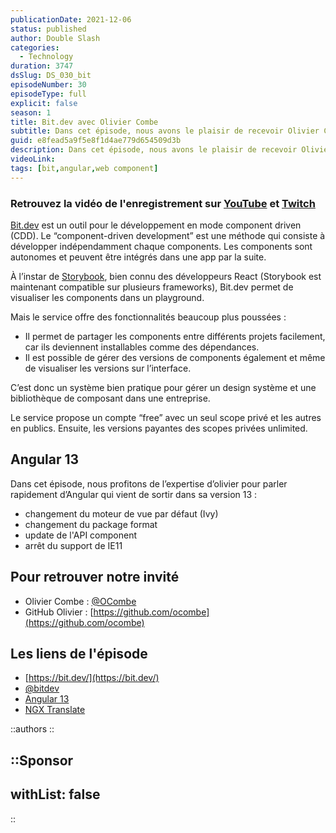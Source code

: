 ```yaml
---
publicationDate: 2021-12-06
status: published
author: Double Slash
categories:
  - Technology
duration: 3747
dsSlug: DS_030_bit
episodeNumber: 30
episodeType: full
explicit: false
season: 1
title: Bit.dev avec Olivier Combe
subtitle: Dans cet épisode, nous avons le plaisir de recevoir Olivier Combe pour parler du service Bitdev.
guid: e8fead5a9f5e8f1d4ae779d654509d3b
description: Dans cet épisode, nous avons le plaisir de recevoir Olivier Combe pour parler du service Bitdev. Un service qui vous facilite le quotidien pour la gestion de vos components.
videoLink:
tags: [bit,angular,web component]
---
```


### Retrouvez la vidéo de l'enregistrement sur [YouTube](https://www.youtube.com/watch?v=3TFpuKHMdb4) et [Twitch](https://www.twitch.tv/doubleslashpodcast/video/1221756050)

[Bit.dev](https://bit.dev/) est un outil pour le développement en mode component driven (CDD).
Le “component-driven development” est une méthode qui consiste à développer indépendamment chaque components. Les components sont autonomes et peuvent être intégrés dans une app par la suite.

À l’instar de [Storybook](https://storybook.js.org/), bien connu des développeurs React (Storybook est maintenant compatible sur plusieurs frameworks), Bit.dev permet de visualiser les components dans un playground.

Mais le service offre des fonctionnalités beaucoup plus poussées :

- Il permet de partager les components entre différents projets facilement, car ils deviennent installables comme des dépendances.
- Il est possible de gérer des versions de components également et même de visualiser les versions sur l’interface.

C’est donc un système bien pratique pour gérer un design système et une bibliothèque de composant dans une entreprise.

Le service propose un compte “free” avec un seul scope privé et les autres en publics. Ensuite, les versions payantes des scopes privées unlimited.

## Angular 13

Dans cet épisode, nous profitons de l’expertise d’olivier pour parler rapidement d’Angular qui vient de sortir dans sa version 13 :

- changement du moteur de vue par défaut (Ivy)
- changement du package format
- update de l'API component
- arrêt du support de IE11

## Pour retrouver notre invité

- Olivier Combe : [@OCombe](https://twitter.com/OCombe)
- GitHub Olivier : [https://github.com/ocombe](https://github.com/ocombe)

## Les liens de l'épisode

- [https://bit.dev/](https://bit.dev/)
- [@bitdev](https://twitter.com/bitdev_?s=20)
- [Angular 13](https://blog.angular.io/angular-v13-is-now-available-cce66f7bc296)
- [NGX Translate](http://www.ngx-translate.com/)

::authors
::

::Sponsor
---
withList: false
---
::
